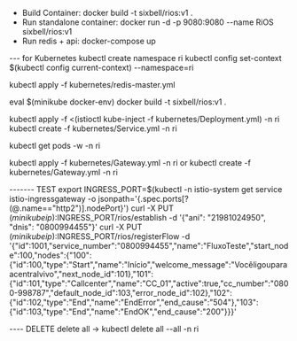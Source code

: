 * Build Container: docker build -t sixbell/rios:v1 .
* Run standalone container: docker run -d -p 9080:9080 --name RiOS  sixbell/rios:v1
* Run redis + api: docker-compose up

--- for Kubernetes
kubectl create namespace ri
kubectl config set-context $(kubectl config current-context) --namespace=ri

kubectl apply -f kubernetes/redis-master.yml 

eval $(minikube docker-env)
docker build -t sixbell/rios:v1 .

kubectl apply -f <(istioctl kube-inject -f kubernetes/Deployment.yml) -n ri
kubectl create -f kubernetes/Service.yml -n ri


kubectl get pods -w -n ri


kubectl apply -f kubernetes/Gateway.yml -n ri
or
kubectl create -f kubernetes/Gateway.yml -n ri

------- TEST 
export INGRESS_PORT=$(kubectl -n istio-system get service istio-ingressgateway -o jsonpath='{.spec.ports[?(@.name=="http2")].nodePort}')
curl -X PUT $(minikube ip):$INGRESS_PORT/rios/establish -d '{"ani": "21981024950", "dnis": "0800994455"}'
curl -X PUT $(minikube ip):$INGRESS_PORT/rios/registerFlow -d '{"id":1001,"service_number":"0800994455","name":"FluxoTeste","start_node":100,"nodes":{"100":{"id":100,"type":"Start","name":"Início","welcome_message":"Vocêligouparaacentralvivo","next_node_id":101},"101":{"id":101,"type":"Callcenter","name":"CC_01","active":true,"cc_number":"0800-998787","default_node_id":103,"error_node_id":102},"102":{"id":102,"type":"End","name":"EndError","end_cause":"504"},"103":{"id":103,"type":"End","name":"EndOK","end_cause":"200"}}}'


---- DELETE
delete all -> kubectl delete all --all -n ri

